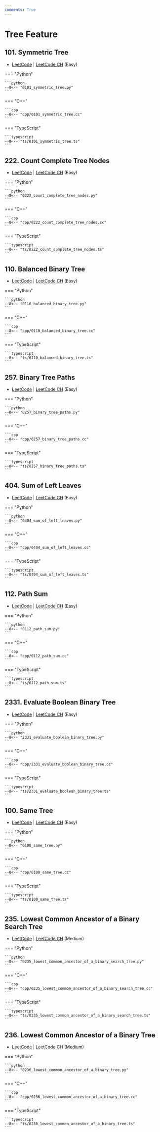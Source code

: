 ```yaml
---
comments: True
---
```


# Tree Feature

## 101. Symmetric Tree

-  [LeetCode](https://leetcode.com/problems/symmetric-tree/) | [LeetCode CH](https://leetcode.cn/problems/symmetric-tree/) (Easy)

=== "Python"

    ```python
    --8<-- "0101_symmetric_tree.py"
    ```

=== "C++"

    ```cpp
    --8<-- "cpp/0101_symmetric_tree.cc"
    ```

=== "TypeScript"

    ```typescript
    --8<-- "ts/0101_symmetric_tree.ts"
    ```

## 222. Count Complete Tree Nodes

-  [LeetCode](https://leetcode.com/problems/count-complete-tree-nodes/) | [LeetCode CH](https://leetcode.cn/problems/count-complete-tree-nodes/) (Easy)

=== "Python"

    ```python
    --8<-- "0222_count_complete_tree_nodes.py"
    ```

=== "C++"

    ```cpp
    --8<-- "cpp/0222_count_complete_tree_nodes.cc"
    ```

=== "TypeScript"

    ```typescript
    --8<-- "ts/0222_count_complete_tree_nodes.ts"
    ```

## 110. Balanced Binary Tree

-  [LeetCode](https://leetcode.com/problems/balanced-binary-tree/) | [LeetCode CH](https://leetcode.cn/problems/balanced-binary-tree/) (Easy)

=== "Python"

    ```python
    --8<-- "0110_balanced_binary_tree.py"
    ```

=== "C++"

    ```cpp
    --8<-- "cpp/0110_balanced_binary_tree.cc"
    ```

=== "TypeScript"

    ```typescript
    --8<-- "ts/0110_balanced_binary_tree.ts"
    ```

## 257. Binary Tree Paths

-  [LeetCode](https://leetcode.com/problems/binary-tree-paths/) | [LeetCode CH](https://leetcode.cn/problems/binary-tree-paths/) (Easy)

=== "Python"

    ```python
    --8<-- "0257_binary_tree_paths.py"
    ```

=== "C++"

    ```cpp
    --8<-- "cpp/0257_binary_tree_paths.cc"
    ```

=== "TypeScript"

    ```typescript
    --8<-- "ts/0257_binary_tree_paths.ts"
    ```

## 404. Sum of Left Leaves

-  [LeetCode](https://leetcode.com/problems/sum-of-left-leaves/) | [LeetCode CH](https://leetcode.cn/problems/sum-of-left-leaves/) (Easy)

=== "Python"

    ```python
    --8<-- "0404_sum_of_left_leaves.py"
    ```

=== "C++"

    ```cpp
    --8<-- "cpp/0404_sum_of_left_leaves.cc"
    ```

=== "TypeScript"

    ```typescript
    --8<-- "ts/0404_sum_of_left_leaves.ts"
    ```

## 112. Path Sum

-  [LeetCode](https://leetcode.com/problems/path-sum/) | [LeetCode CH](https://leetcode.cn/problems/path-sum/) (Easy)

=== "Python"

    ```python
    --8<-- "0112_path_sum.py"
    ```

=== "C++"

    ```cpp
    --8<-- "cpp/0112_path_sum.cc"
    ```

=== "TypeScript"

    ```typescript
    --8<-- "ts/0112_path_sum.ts"
    ```

## 2331. Evaluate Boolean Binary Tree

-  [LeetCode](https://leetcode.com/problems/evaluate-boolean-binary-tree/) | [LeetCode CH](https://leetcode.cn/problems/evaluate-boolean-binary-tree/) (Easy)

=== "Python"

    ```python
    --8<-- "2331_evaluate_boolean_binary_tree.py"
    ```

=== "C++"

    ```cpp
    --8<-- "cpp/2331_evaluate_boolean_binary_tree.cc"
    ```

=== "TypeScript"

    ```typescript
    --8<-- "ts/2331_evaluate_boolean_binary_tree.ts"
    ```

## 100. Same Tree

-  [LeetCode](https://leetcode.com/problems/same-tree/) | [LeetCode CH](https://leetcode.cn/problems/same-tree/) (Easy)

=== "Python"

    ```python
    --8<-- "0100_same_tree.py"
    ```

=== "C++"

    ```cpp
    --8<-- "cpp/0100_same_tree.cc"
    ```

=== "TypeScript"

    ```typescript
    --8<-- "ts/0100_same_tree.ts"
    ```

## 235. Lowest Common Ancestor of a Binary Search Tree

-  [LeetCode](https://leetcode.com/problems/lowest-common-ancestor-of-a-binary-search-tree/) | [LeetCode CH](https://leetcode.cn/problems/lowest-common-ancestor-of-a-binary-search-tree/) (Medium)

=== "Python"

    ```python
    --8<-- "0235_lowest_common_ancestor_of_a_binary_search_tree.py"
    ```

=== "C++"

    ```cpp
    --8<-- "cpp/0235_lowest_common_ancestor_of_a_binary_search_tree.cc"
    ```

=== "TypeScript"

    ```typescript
    --8<-- "ts/0235_lowest_common_ancestor_of_a_binary_search_tree.ts"
    ```

## 236. Lowest Common Ancestor of a Binary Tree

-  [LeetCode](https://leetcode.com/problems/lowest-common-ancestor-of-a-binary-tree/) | [LeetCode CH](https://leetcode.cn/problems/lowest-common-ancestor-of-a-binary-tree/) (Medium)

=== "Python"

    ```python
    --8<-- "0236_lowest_common_ancestor_of_a_binary_tree.py"
    ```

=== "C++"

    ```cpp
    --8<-- "cpp/0236_lowest_common_ancestor_of_a_binary_tree.cc"
    ```

=== "TypeScript"

    ```typescript
    --8<-- "ts/0236_lowest_common_ancestor_of_a_binary_tree.ts"
    ```
